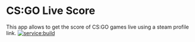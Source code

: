# CS:GO Live Score
This app allows to get the score of CS:GO games live using a steam profile link.
[![service:build](https://github.com/ax333l/cs-livescore/actions/workflows/service-build.yaml/badge.svg)](https://github.com/ax333l/cs-livescore/actions/workflows/service-build.yaml)
